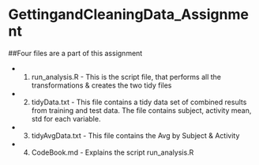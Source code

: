 # GettingandCleaningData_Assignment

##Four files are a part of this assignment 
 
- 1. run_analysis.R - This is the script file, that performs all the transformations & creates the two tidy files 
- 2. tidyData.txt - This file contains a tidy data set of combined results from training and test data. The file contains subject, activity
mean, std for each variable. 
- 3. tidyAvgData.txt - This file contains the Avg by Subject & Activity
- 4. CodeBook.md - Explains the script run_analysis.R

